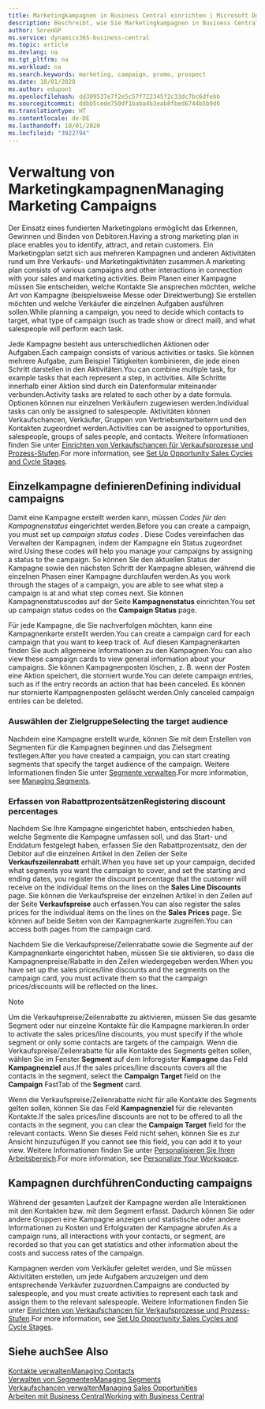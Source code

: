 ```yaml
---
title: Marketingkampagnen in Business Central einrichten | Microsoft Docs
description: Beschreibt, wie Sie Marketingkampagnen in Business Central einrichten und ausführen, um potenzielle Kunden zu identifizieren und Kunden zu behalten.
author: SorenGP
ms.service: dynamics365-business-central
ms.topic: article
ms.devlang: na
ms.tgt_pltfrm: na
ms.workload: na
ms.search.keywords: marketing, campaign, promo, prospect
ms.date: 10/01/2020
ms.author: edupont
ms.openlocfilehash: dd309537e7f2e5c57f722345f2c33dc7bc6dfebb
ms.sourcegitcommit: ddbb5cede750df1baba4b3eab8fbed6744b5b9d6
ms.translationtype: HT
ms.contentlocale: de-DE
ms.lasthandoff: 10/01/2020
ms.locfileid: "3922794"
---
```

# <a name="managing-marketing-campaigns"></a><span data-ttu-id="cf26f-103">Verwaltung von Marketingkampagnen</span><span class="sxs-lookup"><span data-stu-id="cf26f-103">Managing Marketing Campaigns</span></span>
<span data-ttu-id="cf26f-104">Der Einsatz eines fundierten Marketingplans ermöglicht das Erkennen, Gewinnen und Binden von Debitoren.</span><span class="sxs-lookup"><span data-stu-id="cf26f-104">Having a strong marketing plan in place enables you to identify, attract, and retain customers.</span></span> <span data-ttu-id="cf26f-105">Ein Marketingplan setzt sich aus mehreren Kampagnen und anderen Aktivitäten rund um Ihre Verkaufs- und Marketingaktivitäten zusammen.</span><span class="sxs-lookup"><span data-stu-id="cf26f-105">A marketing plan consists of various campaigns and other interactions in connection with your sales and marketing activities.</span></span> <span data-ttu-id="cf26f-106">Beim Planen einer Kampagne müssen Sie entscheiden, welche Kontakte Sie ansprechen möchten, welche Art von Kampagne (beispielsweise Messe oder Direktwerbung) Sie erstellen möchten und welche Verkäufer die einzelnen Aufgaben ausführen sollen.</span><span class="sxs-lookup"><span data-stu-id="cf26f-106">While planning a campaign, you need to decide which contacts to target, what type of campaign (such as trade show or direct mail), and what salespeople will perform each task.</span></span>

<span data-ttu-id="cf26f-107">Jede Kampagne besteht aus unterschiedlichen Aktionen oder Aufgaben.</span><span class="sxs-lookup"><span data-stu-id="cf26f-107">Each campaign consists of various activities or tasks.</span></span> <span data-ttu-id="cf26f-108">Sie können mehrere Aufgabe, zum Beispiel Tätigkeiten kombinieren, die jede einen Schritt darstellen in den Aktivitäten.</span><span class="sxs-lookup"><span data-stu-id="cf26f-108">You can combine multiple task, for example tasks that each represent a step, in activities.</span></span> <span data-ttu-id="cf26f-109">Alle Schritte innerhalb einer Aktion sind durch ein Datenformular miteinander verbunden.</span><span class="sxs-lookup"><span data-stu-id="cf26f-109">Activity tasks are related to each other by a date formula.</span></span> <span data-ttu-id="cf26f-110">Optionen können nur einzelnen Verkäufern zugewiesen werden.</span><span class="sxs-lookup"><span data-stu-id="cf26f-110">Individual tasks can only be assigned to salespeople.</span></span> <span data-ttu-id="cf26f-111">Aktivitäten können Verkaufschancen, Verkäufer, Gruppen von Vertriebsmitarbeitern und den Kontakten zugeordnet werden.</span><span class="sxs-lookup"><span data-stu-id="cf26f-111">Activities can be assigned to opportunities, salespeople, groups of sales people, and contacts.</span></span> <span data-ttu-id="cf26f-112">Weitere Informationen finden Sie unter [Einrichten von Verkaufschancen für Verkaufsprozesse und Prozess-Stufen](marketing-how-setup-opportunity-sales-cycles-stages.md).</span><span class="sxs-lookup"><span data-stu-id="cf26f-112">For more information, see [Set Up Opportunity Sales Cycles and Cycle Stages](marketing-how-setup-opportunity-sales-cycles-stages.md).</span></span>

## <a name="defining-individual-campaigns"></a><span data-ttu-id="cf26f-113">Einzelkampagne definieren</span><span class="sxs-lookup"><span data-stu-id="cf26f-113">Defining individual campaigns</span></span>
<span data-ttu-id="cf26f-114">Damit eine Kampagne erstellt werden kann, müssen *Codes für den Kampagnenstatus* eingerichtet werden.</span><span class="sxs-lookup"><span data-stu-id="cf26f-114">Before you can create a campaign, you must set up *campaign status codes* .</span></span> <span data-ttu-id="cf26f-115">Diese Codes vereinfachen das Verwalten der Kampagnen, indem der Kampagne ein Status zugeordnet wird.</span><span class="sxs-lookup"><span data-stu-id="cf26f-115">Using these codes will help you manage your campaigns by assigning a status to the campaign.</span></span> <span data-ttu-id="cf26f-116">So können Sie den aktuellen Status der Kampagne sowie den nächsten Schritt der Kampagne ablesen, während die einzelnen Phasen einer Kampagne durchlaufen werden.</span><span class="sxs-lookup"><span data-stu-id="cf26f-116">As you work through the stages of a campaign, you are able to see what step a campaign is at and what step comes next.</span></span> <span data-ttu-id="cf26f-117">Sie können Kampagnenstatuscodes auf der Seite **Kampagnenstatus** einrichten.</span><span class="sxs-lookup"><span data-stu-id="cf26f-117">You set up campaign status codes on the **Campaign Status** page.</span></span>

<span data-ttu-id="cf26f-118">Für jede Kampagne, die Sie nachverfolgen möchten, kann eine Kampagnenkarte erstellt werden.</span><span class="sxs-lookup"><span data-stu-id="cf26f-118">You can create a campaign card for each campaign that you want to keep track of.</span></span> <span data-ttu-id="cf26f-119">Auf diesen Kampagnenkarten finden Sie auch allgemeine Informationen zu den Kampagnen.</span><span class="sxs-lookup"><span data-stu-id="cf26f-119">You can also view these campaign cards to view general information about your campaigns.</span></span>
<span data-ttu-id="cf26f-120">Sie können Kampagnenposten löschen, z. B. wenn der Posten eine Aktion speichert, die storniert wurde.</span><span class="sxs-lookup"><span data-stu-id="cf26f-120">You can delete campaign entries, such as if the entry records an action that has been canceled.</span></span> <span data-ttu-id="cf26f-121">Es können nur stornierte Kampagnenposten gelöscht werden.</span><span class="sxs-lookup"><span data-stu-id="cf26f-121">Only canceled campaign entries can be deleted.</span></span>

### <a name="selecting-the-target-audience"></a><span data-ttu-id="cf26f-122">Auswählen der Zielgruppe</span><span class="sxs-lookup"><span data-stu-id="cf26f-122">Selecting the target audience</span></span>
<span data-ttu-id="cf26f-123">Nachdem eine Kampagne erstellt wurde, können Sie mit dem Erstellen von Segmenten für die Kampagnen beginnen und das Zielsegment festlegen.</span><span class="sxs-lookup"><span data-stu-id="cf26f-123">After you have created a campaign, you can start creating segments that specify the target audience of the campaign.</span></span> <span data-ttu-id="cf26f-124">Weitere Informationen finden Sie unter [Segmente verwalten](marketing-segments.md).</span><span class="sxs-lookup"><span data-stu-id="cf26f-124">For more information, see [Managing Segments](marketing-segments.md).</span></span>

### <a name="registering-discount-percentages"></a><span data-ttu-id="cf26f-125">Erfassen von Rabattprozentsätzen</span><span class="sxs-lookup"><span data-stu-id="cf26f-125">Registering discount percentages</span></span>
<span data-ttu-id="cf26f-126">Nachdem Sie Ihre Kampagne eingerichtet haben, entschieden haben, welche Segmente die Kampagne umfassen soll, und das Start- und Enddatum festgelegt haben, erfassen Sie den Rabattprozentsatz, den der Debitor auf die einzelnen Artikel in den Zeilen der Seite **Verkaufszeilenrabatt** erhält.</span><span class="sxs-lookup"><span data-stu-id="cf26f-126">When you have set up your campaign, decided what segments you want the campaign to cover, and set the starting and ending dates, you register the discount percentage that the customer will receive on the individual items on the lines on the **Sales Line Discounts** page.</span></span> <span data-ttu-id="cf26f-127">Sie können die Verkaufspreise der einzelnen Artikel in den Zeilen auf der Seite **Verkaufspreise** auch erfassen.</span><span class="sxs-lookup"><span data-stu-id="cf26f-127">You can also register the sales prices for the individual items on the lines on the **Sales Prices** page.</span></span> <span data-ttu-id="cf26f-128">Sie können auf beide Seiten von der Kampagnenkarte zugreifen.</span><span class="sxs-lookup"><span data-stu-id="cf26f-128">You can access both pages from the campaign card.</span></span>

 <span data-ttu-id="cf26f-129">Nachdem Sie die Verkaufspreise/Zeilenrabatte sowie die Segmente auf der Kampagnenkarte eingerichtet haben, müssen Sie sie aktivieren, so dass die Kampagnenpreise/Rabatte in den Zeilen wiedergegeben werden.</span><span class="sxs-lookup"><span data-stu-id="cf26f-129">When you have set up the sales prices/line discounts and the segments on the campaign card, you must activate them so that the campaign prices/discounts will be reflected on the lines.</span></span>

> [!NOTE]  
>   <span data-ttu-id="cf26f-130">Um die Verkaufspreise/Zeilenrabatte zu aktivieren, müssen Sie das gesamte Segment oder nur einzelne Kontakte für die Kampagne markieren.</span><span class="sxs-lookup"><span data-stu-id="cf26f-130">In order to activate the sales prices/line discounts, you must specify if the whole segment or only some contacts are targets of the campaign.</span></span> <span data-ttu-id="cf26f-131">Wenn die Verkaufspreise/Zeilenrabatte für alle Kontakte des Segments gelten sollen, wählen Sie im Fenster **Segment** auf dem Inforegister **Kampagne** das Feld **Kampagnenziel** aus.</span><span class="sxs-lookup"><span data-stu-id="cf26f-131">If the sales prices/line discounts covers all the contacts in the segment, select the **Campaign Target** field on the **Campaign** FastTab of the **Segment** card.</span></span>

<span data-ttu-id="cf26f-132">Wenn die Verkaufspreise/Zeilenrabatte nicht für alle Kontakte des Segments gelten sollen, können Sie das Feld **Kampagnenziel** für die relevanten Kontakte.</span><span class="sxs-lookup"><span data-stu-id="cf26f-132">If the sales prices/line discounts are not to be offered to all the contacts in the segment, you can clear the **Campaign Target** field for the relevant contacts.</span></span> <span data-ttu-id="cf26f-133">Wenn Sie dieses Feld nicht sehen, können Sie es zur Ansicht hinzuzufügen.</span><span class="sxs-lookup"><span data-stu-id="cf26f-133">If you cannot see this field, you can add it to your view.</span></span> <span data-ttu-id="cf26f-134">Weitere Informationen finden Sie unter [Personalisieren Sie Ihren Arbeitsbereich](ui-personalization-user.md).</span><span class="sxs-lookup"><span data-stu-id="cf26f-134">For more information, see [Personalize Your Workspace](ui-personalization-user.md).</span></span>

## <a name="conducting-campaigns"></a><span data-ttu-id="cf26f-135">Kampagnen durchführen</span><span class="sxs-lookup"><span data-stu-id="cf26f-135">Conducting campaigns</span></span>
<span data-ttu-id="cf26f-136">Während der gesamten Laufzeit der Kampagne werden alle Interaktionen mit den Kontakten bzw. mit dem Segment erfasst. Dadurch können Sie oder andere Gruppen eine Kampagne anzeigen und statistische oder andere Informationen zu Kosten und Erfolgsraten der Kampagne abrufen.</span><span class="sxs-lookup"><span data-stu-id="cf26f-136">As a campaign runs, all interactions with your contacts, or segment, are recorded so that you can get statistics and other information about the costs and success rates of the campaign.</span></span>

<span data-ttu-id="cf26f-137">Kampagnen werden vom Verkäufer geleitet werden, und Sie müssen Aktivitäten erstellen, um jede Aufgabem anzuzeigen und dem entsprechende Verkäufer zuzuordnen.</span><span class="sxs-lookup"><span data-stu-id="cf26f-137">Campaigns are conducted by salespeople, and you must create activities to represent each task and assign them to the relevant salespeople.</span></span> <span data-ttu-id="cf26f-138">Weitere Informationen finden Sie unter [Einrichten von Verkaufschancen für Verkaufsprozesse und Prozess-Stufen](marketing-how-setup-opportunity-sales-cycles-stages.md).</span><span class="sxs-lookup"><span data-stu-id="cf26f-138">For more information, see [Set Up Opportunity Sales Cycles and Cycle Stages](marketing-how-setup-opportunity-sales-cycles-stages.md).</span></span>

## <a name="see-also"></a><span data-ttu-id="cf26f-139">Siehe auch</span><span class="sxs-lookup"><span data-stu-id="cf26f-139">See Also</span></span>
[<span data-ttu-id="cf26f-140">Kontakte verwalten</span><span class="sxs-lookup"><span data-stu-id="cf26f-140">Managing Contacts</span></span>](marketing-contacts.md)  
[<span data-ttu-id="cf26f-141">Verwalten von Segmenten</span><span class="sxs-lookup"><span data-stu-id="cf26f-141">Managing Segments</span></span>](marketing-segments.md)  
[<span data-ttu-id="cf26f-142">Verkaufschancen verwalten</span><span class="sxs-lookup"><span data-stu-id="cf26f-142">Managing Sales Opportunities</span></span>](marketing-manage-sales-opportunities.md)  
[<span data-ttu-id="cf26f-143">Arbeiten mit  Business Central</span><span class="sxs-lookup"><span data-stu-id="cf26f-143">Working with Business Central</span></span>](ui-work-product.md)  
